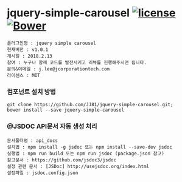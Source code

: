 # jquery-simple-carousel [![license](https://img.shields.io/github/license/mashape/apistatus.svg)](https://github.com/JJ81/jquery-simple-carousel) [![Bower](https://img.shields.io/bower/v/bootstrap.svg)]()

```
플러그인명 : jquery simple carousel
현재버전 : v1.0.1
개시일 : 2018.2.13
참여 : 누구나 함께 코드를 발전시키고 리뷰를 진행해주시면 됩니다.
문의&이메일 : j.lee@jcorporationtech.com
라이센스 : MIT
```

### 컴포넌트 설치 방법
```
git clone https://github.com/JJ81/jquery-simple-carousel.git;
bower install --save jquery-simple-carousel
```

### @JSDOC API문서 자동 생성 처리
```
문서폴더명 : api_docs
설치법 : npm install -g jsdoc 또는 npm install --save-dev jsdoc
실행법 : npm run build 또는 npm run jsdoc (package.json 참고)
참고문서 : https://github.com/jsdoc3/jsdoc
설정 관련 문서 : [JSDoc] http://usejsdoc.org/index.html
설정파일 : jsdoc.config.json
```





